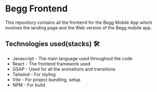 # Begg Frontend

This repository contains all the frontend for the Begg Mobile App which involves the landing page and the Web version of the Begg mobile app. 

## Technologies used(stacks) 🛠️

- Javascript - The main language used throughout the code
- React - The frontend framework used
- GSAP - Used for all the animations and transitions
- Tailwind - For styling
- Vite - For project bundling, setup
- NPM - For build

